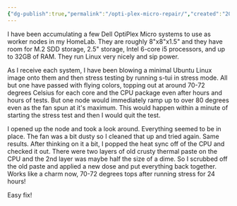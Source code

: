 ```yaml
---
{"dg-publish":true,"permalink":"/opti-plex-micro-repair/","created":"2023-04-06T14:52:50.878-04:00","updated":"2023-04-06T15:46:15.458-04:00"}
---
```


I have been accumulating a few Dell OptiPlex Micro systems to use as worker nodes in my HomeLab.  They are roughly 8"x8"x1.5" and they have room for M.2 SDD storage, 2.5" storage, Intel 6-core i5 processors, and up to 32GB of RAM.  They run Linux very nicely and sip power.

As I receive each system, I have been blowing a minimal Ubuntu Linux image onto them and then stress testing by running s-tui in stress mode.  All but one have passed with flying colors, topping out at around 70-72 degrees Celsius for each core and the CPU package even after hours and hours of tests.  But one node would immediately ramp up to over 80 degrees even as the fan spun at it's maximum.  This would happen within a minute of starting the stress test and then I would quit the test.

I opened up the node and took a look around.  Everything seemed to be in place.  The fan was a bit dusty so I cleaned that up and tried again.  Same results.  After thinking on it a bit, I popped the heat sync off of the CPU and checked it out.  There were two layers of old crusty thermal paste on the CPU and the 2nd layer was maybe half the size of a dime.  So I scrubbed off the old paste and applied a new dose and put everything back together.  Works like a charm now, 70-72 degrees tops after running stress for 24 hours!

Easy fix!

